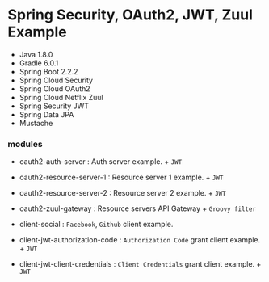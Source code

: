  # Spring Security, OAuth2, JWT, Zuul Example 

- Java 1.8.0
- Gradle 6.0.1
- Spring Boot 2.2.2
- Spring Cloud Security
- Spring Cloud OAuth2
- Spring Cloud Netflix Zuul
- Spring Security JWT
- Spring Data JPA
- Mustache

### modules

- oauth2-auth-server : Auth server example. + `JWT`
- oauth2-resource-server-1 : Resource server 1 example. + `JWT`
- oauth2-resource-server-2 : Resource server 2 example. + `JWT`


- oauth2-zuul-gateway : Resource servers API Gateway + `Groovy filter`


- client-social : `Facebook`, `Github` client example.
- client-jwt-authorization-code : `Authorization Code` grant client example. + `JWT`
- client-jwt-client-credentials : `Client Credentials` grant client example. + `JWT`
